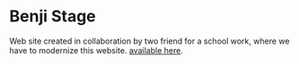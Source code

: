 # Benji Stage

Web site created in collaboration by two friend for a school work, where we have to modernize this website. [available here](https://www.adelinedupontcoach.com/).


